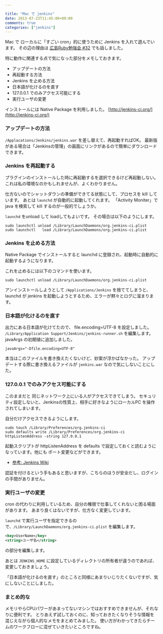 ```yaml
---

title: "Mac で jenkins"
date: 2013-07-23T11:45:00+09:00
comments: true
categories: ["jenkins"]
---
```


Mac で ローカルに「すごい cron」的に使うために Jenkins を入れて遊んでいます。
その辺の理由は [広島Ruby勉強会 #32](/blog/2013/07/08/hiroshimarb-32/) でも話しました。

特に動作に関連する点で気になった部分をメモしておきます。

* アップデートの方法
* 再起動する方法
* Jenkins を止める方法
* 日本語が化けるのを直す
* 127.0.0.1 でのみアクセス可能にする
* 実行ユーザの変更

インストールには Native Package を利用しました。
[http://jenkins-ci.org/](http://jenkins-ci.org/)

### アップデートの方法

`/Applacations/Jenkins/jenkins.war` を差し替えて、再起動すればOK。
最新版がある場合は「Jenkinsの管理」の画面にリンクがあるので簡単にダウンロードできます。

### Jenkins を再起動する

プラグインのインストールした時に再起動するを選択できるけど再起動しない。これは私の環境なのかもしれませんが、よくわかりません。

仕方ないのでシャットダウンの準備ができてる状態にして、プロセスを kill しています。
あとは `launchd` が自動的に起動してくれます。
「Activity Moniter」で java を検索して kill するのが一般的でしょうか。

`launchd` をunload して loadしてもよいです。
その場合は以下のようにします。

```
sudo launchctl unload /Library/LaunchDaemons/org.jenkins-ci.plist
sudo launchctl   load /Library/LaunchDaemons/org.jenkins-ci.plist
```

### Jenkins を止める方法

Native Package でインストールすると launchd に登録され、起動時に自動的に起動するようになります。

これを止めるには以下のコマンドを使います。

```
sudo launchctl unload /Library/LaunchDaemons/org.jenkins-ci.plist
```

アンインストールしようとして `/Applications/Jenkins` を捨ててしまうと、launchd が jenkins を起動しようとするため、エラーが黙々とログに溜まります。

### 日本語が化けるのを直す

出力にある日本語が化けてたので、 file.encoding=UTF-8 を設定しました。
`/Library/Application Support/Jenkins/jenkins-runner.sh` を編集します。
javaArgs の初期値に追加しました。

```
javaArgs="-Dfile.encoding=UTF-8"
```

本当はこのファイルを書き換えたくないけど、妙案が浮かばなかった。
アップデートする際に書き換えるファイルが `jenkins.war` なので気にしないことにした。

### 127.0.0.1 でのみアクセス可能にする

このままだと 同じネットワーク上にいる人がアクセスできてしまう。
セキュリティ設定しないと、Jenkinsの性質上、相手に好きなようにローカルPC を操作されてしまいます。

自分だけアクセスできるようにします。

```
sudo touch /Library/Preferences/org.jenkins-ci
sudo defaults write /Library/Preferences/org.jenkins-ci httpListenAddress -string 127.0.0.1
```

起動スクリプトが httpListenAddress を defaults で設定しておくと読むようになっています。他にも ポート変更などができます。

* [参考: Jenkins Wiki](https://wiki.jenkins-ci.org/display/JENKINS/Thanks+for+using+OSX+Installer)

認証を付けるという手もあると思いますが、こちらのほうが安全だし、ログインの手間がありません。

### 実行ユーザの変更

cron の代わりに利用しているため、自分の権限で仕事してくれないと困る場面があります。
あまり良くはないですが、仕方なく変更しています。

`launchd` で実行ユーザを指定できるので、`/Library/LaunchDaemons/org.jenkins-ci.plist` を編集します。

```xml
<key>UserName</key>
<string>ユーザ名</string>
```

の部分を編集します。

あとは `JENKINS_HOME` に設定しているディレクトリの所有者が違うのであれば、変更しておきましょう。

「日本語が化けるのを直す」のところと同様にあまりいじりたくないですが、気にしないことにしました。

### まとめ的な

メモリやらCPUパワーがあまってないマシンではおすすめできませんが、それなりに便利です。
とりあえず試しておくのに、知っておきたくなりそうな情報を混じえながら個人的なメモをまとめてみました。
使い方がわかってきたらチームのワークフローに混ぜていきたいところですね。
